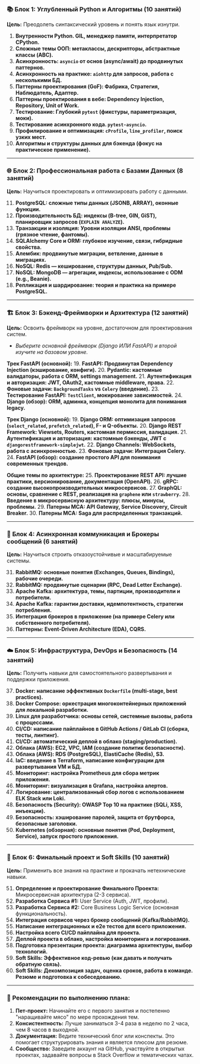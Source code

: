 

### 📚 **Блок 1: Углубленный Python и Алгоритмы (10 занятий)**

**Цель:** Преодолеть синтаксический уровень и понять язык изнутри.

1.  **Внутренности Python. GIL, менеджер памяти, интерпретатор CPython.**
2.  **Сложные темы ООП: метаклассы, дескрипторы, абстрактные классы (ABC).**
3.  **Асинхронность: `asyncio` от основ (async/await) до продвинутых паттернов.**
4.  **Асинхронность на практике: `aiohttp` для запросов, работа с несколькими БД.**
5.  **Паттерны проектирования (GoF): Фабрика, Стратегия, Наблюдатель, Адаптер.**
6.  **Паттерны проектирования в вебе: Dependency Injection, Repository, Unit of Work.**
7.  **Тестирование: Глубокий `pytest` (фикстуры, параметризация, моки).**
8.  **Тестирование асинхронного кода. `pytest-asyncio`.**
9.  **Профилирование и оптимизация: `cProfile`, `line_profiler`, поиск узких мест.**
10. **Алгоритмы и структуры данных для бэкенда (фокус на практическое применение).**

---

### 🌐 **Блок 2: Профессиональная работа с Базами Данных (8 занятий)**

**Цель:** Научиться проектировать и оптимизировать работу с данными.

11. **PostgreSQL: сложные типы данных (JSONB, ARRAY), оконные функции.**
12. **Производительность БД: индексы (B-tree, GIN, GiST), планировщик запросов (`EXPLAIN ANALYZE`).**
13. **Транзакции и изоляция: Уровни изоляции ANSI, проблемы (грязное чтение, фантомы).**
14. **SQLAlchemy Core и ORM: глубокое изучение, связи, гибридные свойства.**
15. **Алембик: продвинутые миграции, ветвление, данные в миграциях.**
16. **NoSQL: Redis — кеширование, структуры данных, Pub/Sub.**
17. **NoSQL: MongoDB — агрегации, индексы, использование с ODM (e.g., Beanie).**
18. **Репликация и шардирование: теория и практика на примере PostgreSQL.**

---

### 🏗 **Блок 3: Бэкенд-Фреймворки и Архитектура (12 занятий)**

**Цель:** Освоить фреймворк на уровне, достаточном для проектирования систем.

*   *Выберите основной фреймворк (Django ИЛИ FastAPI) и второй изучите на базовом уровне.*

**Трек FastAPI (основной):**
19. **FastAPI: Продвинутая Dependency Injection (кэширование, конфиги).**
20. **Pydantic: кастомные валидаторы, работа с ORM, settings management.**
21. **Аутентификация и авторизация: JWT, OAuth2, кастомные middleware, права.**
22. **Фоновые задачи: `BackgroundTasks` vs `Celery` (введение).**
23. **Тестирование FastAPI: `TestClient`, мокирование зависимостей.**
24. **Django (обзор): ORM, админка, концепция монолита для понимания legacy.**

**Трек Django (основной):**
19. **Django ORM: оптимизация запросов (`select_related`, `prefetch_related`), F- и Q-объекты.**
20. **Django REST Framework: Viewsets, Routers, кастомная пермиссия, валидация.**
21. **Аутентификация и авторизация: кастомные бэкенды, JWT с `djangorestframework-simplejwt`.**
22. **Django Channels: WebSockets, работа с асинхронностью.**
23. **Фоновые задачи: Интеграция Celery.**
24. **FastAPI (обзор): создание простого API для понимания современных трендов.**

**Общие темы по архитектуре:**
25. **Проектирование REST API: лучшие практики, версионирование, документация (OpenAPI).**
26. **gRPC: создание высокопроизводительных микросервисов.**
27. **GraphQL: основы, сравнение с REST, реализация на `graphene` или `strawberry`.**
28. **Введение в микросервисную архитектуру: плюсы, минусы, проблемы.**
29. **Патерны МСА: API Gateway, Service Discovery, Circuit Breaker.**
30. **Патерны МСА: Saga для распределенных транзакций.**

---

### 🔄 **Блок 4: Асинхронная коммуникация и Брокеры сообщений (6 занятий)**

**Цель:** Научиться строить отказоустойчивые и масштабируемые системы.

31. **RabbitMQ: основные понятия (Exchanges, Queues, Bindings), рабочие очереди.**
32. **RabbitMQ: продвинутые сценарии (RPC, Dead Letter Exchange).**
33. **Apache Kafka: архитектура, темы, партиции, производители и потребители.**
34. **Apache Kafka: гарантии доставки, идемпотентность, стратегии потребления.**
35. **Интеграция брокеров в приложение (на примере Celery или собственного потребителя).**
36. **Паттерны: Event-Driven Architecture (EDA), CQRS.**

---

### ☁️ **Блок 5: Инфраструктура, DevOps и Безопасность (14 занятий)**

**Цель:** Получить навыки для самостоятельного развертывания и поддержки приложения.

37. **Docker: написание эффективных `Dockerfile` (multi-stage, best practices).**
38. **Docker Compose: оркестрация многоконтейнерных приложений для локальной разработки.**
39. **Linux для разработчика: основы сетей, системные вызовы, работа с процессами.**
40. **CI/CD: написание пайплайнов в GitHub Actions / GitLab CI (сборка, тесты, линтинг).**
41. **CI/CD: автоматический деплой в облако (staging/production).**
42. **Облака (AWS): EC2, VPC, IAM (создание политик безопасности).**
43. **Облака (AWS): RDS (PostgreSQL), ElastiCache (Redis), S3.**
44. **IaC: введение в Terraform, написание конфигурации для развертывания VM и БД.**
45. **Мониторинг: настройка Prometheus для сбора метрик приложения.**
46. **Мониторинг: визуализация в Grafana, настройка алертов.**
47. **Логирование: централизованный сбор логов с использованием ELK Stack или Loki.**
48. **Безопасность (Security): OWASP Top 10 на практике (SQLi, XSS, инъекции).**
49. **Безопасность: хэширование паролей, защита от брутфорса, безопасные заголовки.**
50. **Kubernetes (обзорная): основные понятия (Pod, Deployment, Service), запуск простого приложения.**

---

### 🚀 **Блок 6: Финальный проект и Soft Skills (10 занятий)**

**Цель:** Применить все знания на практике и прокачать нетехнические навыки.

51. **Определение и проектирование Финального Проекта:** Микросервисная архитектура (2-3 сервиса).
52. **Разработка Сервиса #1:** User Service (Auth, JWT, профили).
53. **Разработка Сервиса #2:** Core Business Logic Service (основная функциональность).
54. **Интеграция сервисов через брокер сообщений (Kafka/RabbitMQ).**
55. **Написание интеграционных и e2e тестов для всего приложения.**
56. **Настройка всего CI/CD пайплайна для проекта.**
57. **Деплой проекта в облако, настройка мониторинга и логирования.**
58. **Подготовка презентации проекта: диаграмма архитектуры, выбор технологий.**
59. **Soft Skills: Эффективное код-ревью (как давать и получать обратную связь).**
60. **Soft Skills: Декомпозиция задач, оценка сроков, работа в команде. Резюме и подготовка к собеседованию.**

---

### 🎯 **Рекомендации по выполнению плана:**

1.  **Пет-проект:** Начинайте его с первого занятия и постепенно "наращивайте мясо" по мере прохождения тем.
2.  **Консистентность:** Лучше заниматься 3-4 раза в неделю по 2 часа, чем 8 часов в выходной.
3.  **Документация:** Ведите технический блог или конспекты. Это помогает структурировать знания и является плюсом для резюме.
4.  **Сообщество:** Заведите аккаунт на GitHub, участвуйте в открытых проектах, задавайте вопросы в Stack Overflow и тематических чатах.

